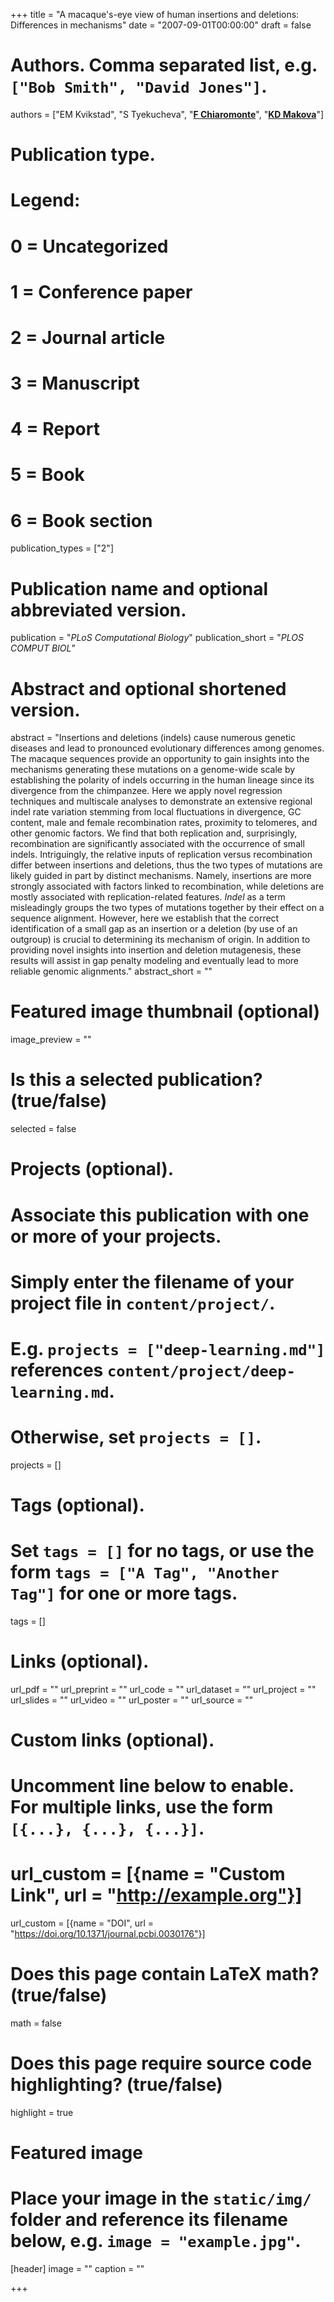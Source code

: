+++
title = "A macaque's-eye view of human insertions and deletions: Differences in mechanisms"
date = "2007-09-01T00:00:00"
draft = false

# Authors. Comma separated list, e.g. `["Bob Smith", "David Jones"]`.
authors = ["EM Kvikstad", "S Tyekucheva", "[__F Chiaromonte__](http://sites.psu.edu/chiaromonte)", "[__KD Makova__](http://www.bx.psu.edu/makova_lab)"]

# Publication type.
# Legend:
# 0 = Uncategorized
# 1 = Conference paper
# 2 = Journal article
# 3 = Manuscript
# 4 = Report
# 5 = Book
# 6 = Book section
publication_types = ["2"]

# Publication name and optional abbreviated version.
publication = "_PLoS Computational Biology_"
publication_short = "_PLOS COMPUT BIOL_"

# Abstract and optional shortened version.
abstract = "Insertions and deletions (indels) cause numerous genetic diseases and lead to pronounced evolutionary differences among genomes. The macaque sequences provide an opportunity to gain insights into the mechanisms generating these mutations on a genome-wide scale by establishing the polarity of indels occurring in the human lineage since its divergence from the chimpanzee. Here we apply novel regression techniques and multiscale analyses to demonstrate an extensive regional indel rate variation stemming from local fluctuations in divergence, GC content, male and female recombination rates, proximity to telomeres, and other genomic factors. We find that both replication and, surprisingly, recombination are significantly associated with the occurrence of small indels. Intriguingly, the relative inputs of replication versus recombination differ between insertions and deletions, thus the two types of mutations are likely guided in part by distinct mechanisms. Namely, insertions are more strongly associated with factors linked to recombination, while deletions are mostly associated with replication-related features. _Indel_ as a term misleadingly groups the two types of mutations together by their effect on a sequence alignment. However, here we establish that the correct identification of a small gap as an insertion or a deletion (by use of an outgroup) is crucial to determining its mechanism of origin. In addition to providing novel insights into insertion and deletion mutagenesis, these results will assist in gap penalty modeling and eventually lead to more reliable genomic alignments."
abstract_short = ""

# Featured image thumbnail (optional)
image_preview = ""

# Is this a selected publication? (true/false)
selected = false

# Projects (optional).
#   Associate this publication with one or more of your projects.
#   Simply enter the filename of your project file in `content/project/`.
#   E.g. `projects = ["deep-learning.md"]` references `content/project/deep-learning.md`.
#   Otherwise, set `projects = []`.
projects = []

# Tags (optional).
#   Set `tags = []` for no tags, or use the form `tags = ["A Tag", "Another Tag"]` for one or more tags.
tags = []

# Links (optional).
url_pdf = ""
url_preprint = ""
url_code = ""
url_dataset = ""
url_project = ""
url_slides = ""
url_video = ""
url_poster = ""
url_source = ""

# Custom links (optional).
#   Uncomment line below to enable. For multiple links, use the form `[{...}, {...}, {...}]`.
# url_custom = [{name = "Custom Link", url = "http://example.org"}]
url_custom = [{name = "DOI", url = "https://doi.org/10.1371/journal.pcbi.0030176"}]

# Does this page contain LaTeX math? (true/false)
math = false

# Does this page require source code highlighting? (true/false)
highlight = true

# Featured image
# Place your image in the `static/img/` folder and reference its filename below, e.g. `image = "example.jpg"`.
[header]
image = ""
caption = ""

+++
